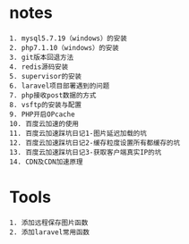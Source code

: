 # notes
    1. mysql5.7.19（windows）的安装
    2. php7.1.10（windows）的安装
    3. git版本回退方法
    4. redis源码安装
    5. supervisor的安装
    6. laravel项目部署遇到的问题
    7. php接收post数据的方式
    8. vsftp的安装与配置
    9. PHP开启OPcache
    10. 百度云加速的使用
    11. 百度云加速踩坑日记1-图片延迟加载的坑
    12. 百度云加速踩坑日记2-缓存粒度设置所有都缓存的坑
    13. 百度云加速踩坑日记3-获取客户端真实IP的坑
    14. CDN及CDN加速原理
# Tools
    1. 添加远程保存图片函数
    2. 添加laravel常用函数